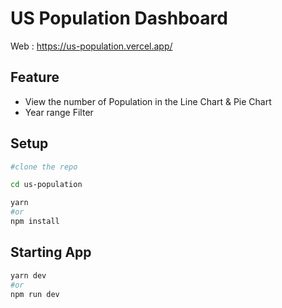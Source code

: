 # US Population Dashboard

Web : https://us-population.vercel.app/

## Feature

- View the number of Population in the Line Chart & Pie Chart
- Year range Filter

## Setup

```sh
#clone the repo

cd us-population

yarn
#or
npm install

```

## Starting App

```sh
yarn dev
#or
npm run dev
```
